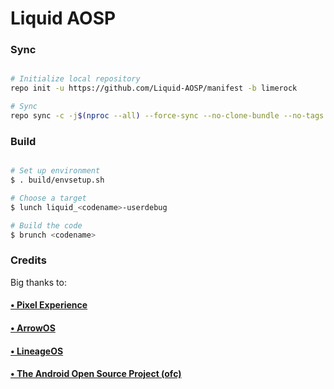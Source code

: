 # Liquid AOSP #

### Sync ###

```bash

# Initialize local repository
repo init -u https://github.com/Liquid-AOSP/manifest -b limerock

# Sync
repo sync -c -j$(nproc --all) --force-sync --no-clone-bundle --no-tags
```

### Build ###

```bash

# Set up environment
$ . build/envsetup.sh

# Choose a target
$ lunch liquid_<codename>-userdebug

# Build the code
$ brunch <codename> 
```

### Credits ###

Big thanks to:

#### [• Pixel Experience](https://github.com/PixelExperience)
#### [• ArrowOS](https://github.com/ArrowOS)
#### [• LineageOS](https://github.com/LineageOS)
#### [• The Android Open Source Project (ofc)](https://source.android.com/)